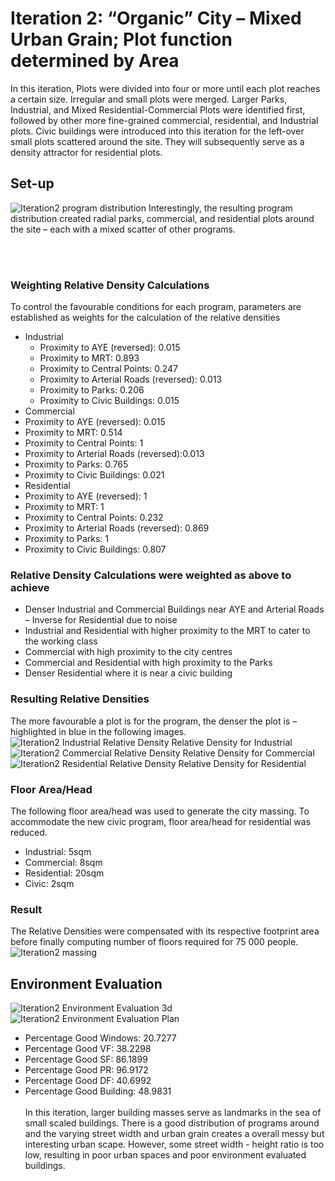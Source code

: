 # Iteration 2: “Organic” City – Mixed Urban Grain; Plot function determined by Area
In this iteration, Plots were divided into four or more until each plot reaches a certain size. Irregular and small plots were merged. Larger Parks, Industrial, and Mixed Residential-Commercial Plots were identified first, followed by other more fine-grained commercial, residential, and Industrial plots. Civic buildings were introduced into this iteration for the left-over small plots scattered around the site. They will subsequently serve as a density attractor for residential plots.

## Set-up
![Iteration2 program distribution](./imgs/iteration2distribution.png)
Interestingly, the resulting program distribution created radial parks, commercial, and residential plots around the site – each with a mixed scatter of other programs. 

<br><br>
### Weighting Relative Density Calculations
To control the favourable conditions for each program, parameters are established as weights for the calculation of the relative densities
* Industrial
  * Proximity to AYE (reversed): 0.015
  * Proximity to MRT: 0.893
  *	Proximity to Central Points: 0.247
  *	Proximity to Arterial Roads (reversed): 0.013
  *	Proximity to Parks: 0.206
  *	Proximity to Civic Buildings: 0.015
*	Commercial
   *	Proximity to AYE (reversed): 0.015
   *	Proximity to MRT: 0.514
   *	Proximity to Central Points: 1
   *	Proximity to Arterial Roads (reversed):0.013
   *	Proximity to Parks: 0.765
   *	Proximity to Civic Buildings: 0.021
*	Residential
   *	Proximity to AYE (reversed): 1
   *	Proximity to MRT: 1
   *	Proximity to Central Points: 0.232
   *	Proximity to Arterial Roads (reversed): 0.869
   *	Proximity to Parks: 1
   *	Proximity to Civic Buildings: 0.807

### Relative Density Calculations were weighted as above to achieve
*	Denser Industrial and Commercial Buildings near AYE and Arterial Roads – Inverse for Residential due to noise
*	Industrial and Residential with higher proximity to the MRT to cater to the working class
*	Commercial with high proximity to the city centres
*	Commercial and Residential with high proximity to the Parks
*	Denser Residential where it is near a civic building

### Resulting Relative Densities
The more favourable a plot is for the program, the denser the plot is – highlighted in blue in the following images.
![Iteration2 Industrial Relative Density](./imgs/iteration2rdindus.png)
Relative Density for Industrial
![Iteration2 Commercial Relative Density](./imgs/iteration2rdComm.png)
Relative Density for Commercial
![Iteration2 Residential Relative Density](./imgs/iteration2rdRes.png)
Relative Density for Residential  

### Floor Area/Head
The following floor area/head was used to generate the city massing. To accommodate the new civic program, floor area/head for residential was reduced.
* Industrial: 5sqm
*	Commercial: 8sqm
*	Residential: 20sqm
*	Civic: 2sqm

### Result
The Relative Densities were compensated with its respective footprint area before finally computing number of floors required for 75 000 people.
![Iteration2 massing](./imgs/iteration2bldgRender.png)

## Environment Evaluation 
![Iteration2 Environment Evaluation 3d](./imgs/iteration2goodBadRender.png)
![Iteration2 Environment Evaluation Plan](./imgs/iteration2goodBadPlan.png)
* Percentage Good Windows: 20.7277
*	Percentage Good VF: 38.2298
*	Percentage Good SF: 86.1899
*	Percentage Good PR: 96.9172
*	Percentage Good DF: 40.6992
*	Percentage Good Building: 48.9831
<br><br>
In this iteration, larger building masses serve as landmarks in the sea of small scaled buildings. There is a good distribution of programs around and the varying street width and urban grain creates a overall messy but interesting urban scape. However, some street width - height ratio is too low, resulting in poor urban spaces and poor environment evaluated buildings.
